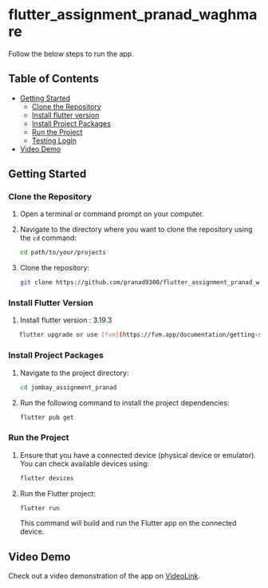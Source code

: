 # flutter_assignment_pranad_waghmare

Follow the below steps to run the app.

## Table of Contents

- [Getting Started](#getting-started)
  - [Clone the Repository](#clone-the-repository)
  - [Install flutter version](#install-flutter-version)
  - [Install Project Packages](#install-project-packages)
  - [Run the Project](#run-the-project)
  - [Testing Login](#testing-login)
- [Video Demo](#video-demo)

## Getting Started

### Clone the Repository

1. Open a terminal or command prompt on your computer.

2. Navigate to the directory where you want to clone the repository using the `cd` command:

   ```bash
   cd path/to/your/projects
   ```

3. Clone the repository:

   ```bash
   git clone https://github.com/pranad9300/flutter_assignment_pranad_waghmare.git
   ```

### Install Flutter Version

1. Install flutter version : 3.19.3

```bash
   flutter upgrade or use [fvm](https://fvm.app/documentation/getting-started)
```

### Install Project Packages

1. Navigate to the project directory:

   ```bash
   cd jombay_assignment_pranad
   ```

2. Run the following command to install the project dependencies:

   ```bash
   flutter pub get
   ```

### Run the Project

1. Ensure that you have a connected device (physical device or emulator). You can check available devices using:

   ```bash
   flutter devices
   ```

2. Run the Flutter project:

   ```bash
   flutter run
   ```

   This command will build and run the Flutter app on the connected device.

## Video Demo

Check out a video demonstration of the app on [VideoLink](https://drive.google.com/file/d/1fLsjmnYCDOCgmF_qGeZ-3DZQegeI_2EF/view?usp=sharing).

